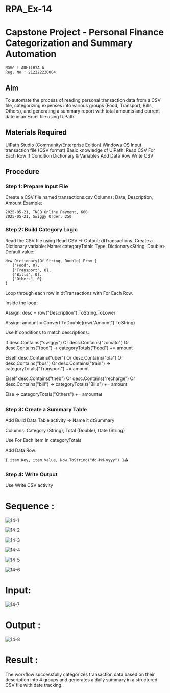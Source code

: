 # RPA_Ex-14

# Capstone Project - Personal Finance Categorization and Summary Automation
~~~
Name : ADHITHYA A
Reg. No : 212222220004
~~~

## Aim
To automate the process of reading personal transaction data from a CSV file, categorizing expenses into various groups (Food, Transport, Bills, Others), and generating a summary report with total amounts and current date in an Excel file using UiPath.

## Materials Required
UiPath Studio (Community/Enterprise Edition)
Windows OS
Input transaction file (CSV format)
Basic knowledge of UiPath:
Read CSV
For Each Row
If Condition
Dictionary & Variables
Add Data Row
Write CSV

## Procedure

### Step 1: Prepare Input File
  Create a CSV file named transactions.csv
  Columns: Date, Description, Amount
  Example:
  ~~~
  2025-05-21, TNEB Online Payment, 600
  2025-05-21, Swiggy Order, 250
  ~~~

### Step 2: Build Category Logic
  Read the CSV file using Read CSV → Output: dtTransactions.
  Create a Dictionary variable:
  Name: categoryTotals
  Type: Dictionary<String, Double>
  Default value:
  ~~~
  New Dictionary(Of String, Double) From {
     {"Food", 0},
     {"Transport", 0},
     {"Bills", 0},
     {"Others", 0}
  }
  ~~~
  Loop through each row in dtTransactions with For Each Row.
  
  Inside the loop:
  
  Assign: desc = row("Description").ToString.ToLower
  
  Assign: amount = Convert.ToDouble(row("Amount").ToString)
  
  Use If conditions to match descriptions:
  
  If desc.Contains("swiggy") Or desc.Contains("zomato") Or desc.Contains("food")
      → categoryTotals("Food") += amount
  
  ElseIf desc.Contains("uber") Or desc.Contains("ola") Or desc.Contains("bus") Or desc.Contains("train")
      → categoryTotals("Transport") += amount
  
  ElseIf desc.Contains("tneb") Or desc.Contains("recharge") Or desc.Contains("bill")
      → categoryTotals("Bills") += amount
  
  Else
      → categoryTotals("Others") += amount📊 
      
  ### Step 3: Create a Summary Table
  Add Build Data Table activity → Name it dtSummary
  
  Columns: Category (String), Total (Double), Date (String)
  
  Use For Each item In categoryTotals
  
  Add Data Row:
  ~~~
  { item.Key, item.Value, Now.ToString("dd-MM-yyyy") }📤
  ~~~
  
  ### Step 4: Write Output
  Use Write CSV activity
  

# Sequence :
![14-1](https://github.com/user-attachments/assets/2b33c2c9-1b7d-44e5-89e4-a5d7e0d530cf)

![14-2](https://github.com/user-attachments/assets/2e0d9c17-55f0-42a3-a986-0638e6763666)

![14-3](https://github.com/user-attachments/assets/69a78c00-d6cb-4c40-b02e-18da4b9a6541)

![14-4](https://github.com/user-attachments/assets/a4058523-06d2-4413-b8b1-59b6933b5f70)

![14-5](https://github.com/user-attachments/assets/ee9ebc0b-1c5e-4326-9487-573015758198)

![14-6](https://github.com/user-attachments/assets/6d3341e4-5c84-4265-a913-da6078c204d2)


# Input:
![14-7](https://github.com/user-attachments/assets/2b837ffe-01b2-48de-a16a-d44c43fd6dac)

# Output :
![14-8](https://github.com/user-attachments/assets/1de34c3c-6bc1-4a1b-aca7-7fc9b9efc36a)

# Result :
The workflow successfully categorizes transaction data based on their description into 4 groups and generates a daily summary in a structured CSV file with date tracking.
